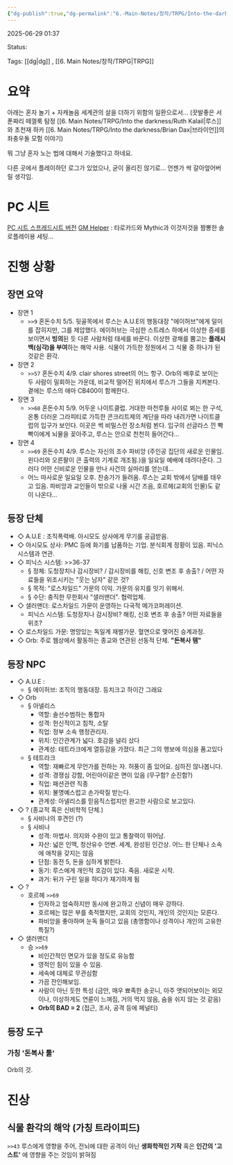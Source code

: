 ```yaml
---
{"dg-publish":true,"dg-permalink":"6.-Main-Notes/창작/TRPG/Into-the-darkness/Into-the-darkness","permalink":"/6.-Main-Notes/창작/TRPG/Into-the-darkness/Into-the-darkness/"}
---
```



2025-06-29 01:37

Status: 

Tags: [[dg\|dg]] , [[6. Main Notes/창작/TRPG\|TRPG]] 
# 요약
아래는 혼자 놀기 + 자캐놀음 세계관의 살을 더하기 위함의 일환으로서...
(끗발좋은 서푼짜리 떼껄룩 탐정 [[6. Main Notes/TRPG/Into the darkness/Ruth Kalail\|루스]]와 초천재 하카 [[6. Main Notes/TRPG/Into the darkness/Brian Dax\|브라이언]]의 좌충우돌 모험 이야기)

뭐 그냥 혼자 노는 법에 대해서 기술했다고 하네요.

다른 곳에서 플레이하던 로그가 있었으나, 굳이 올리진 않기로... 언젠가 싹 갈아엎어버릴 생각임.
# PC 시트
[PC 시트 스프레드시트 버전](https://docs.google.com/spreadsheets/d/1lQW69l_PnpZOQSXAa5j7UGfa-n58hkXETD_gHfj-pAA/edit?usp=sharing) 
[GM Helper](https://docs.google.com/spreadsheets/d/1_yDBH-8tKGCT6PpROyLIHy09c1-ZJaFr14IoBUsSfgc/edit?usp=sharing) : 타로카드와 Mythic과 이것저것을 짬뽕한 솔로플레이용 세팅...
# 진행 상황
## 장면 요약
- 장면 1
	- ``>>9`` 혼돈수치 5/5. 뒷골목에서 루스는 A.U.E의 행동대장 "에이허브"에게 덜미를 잡히지만, 그를 제압했다. 에이허브는 극심한 스트레스 하에서 이상한 증세를 보이면서 **빙의**된 듯 다른 사람처럼 태세를 바꾼다. 이상한 광채를 뿜고는 **플래시백(심각)을 부여**하는 해악 사용. 식물이 가득한 정원에서 그 식물 중 하나가 된 것같은 환각.
- 장면 2
	- ``>>57`` 혼돈수치 4/9. clair shores street의 어느 항구. Orb의 배후로 보이는 두 사람이 밀회하는 가운데, 비교적 떨어진 위치에서 루스가 그들을 지켜본다. 곁에는 루스의 애마 CB400이 함께한다.
- 장면 3
	- ``>>68`` 혼돈수치 5/9. 어두운 나이트클럽. 거대한 마천루들 사이로 뵈는 한 구석, 온통 더러운 그라피티로 가득한 콘크리트제의 계단을 따라 내려가면 나이트클럽의 입구가 보인다. 이곳은 썩 비밀스런 장소처럼 뵌다. 입구의 선글라스 낀 빡빡이에게 뇌물을 꽂아주고, 루스는 안으로 천천히 들어간다…
- 장면 4
	- ``>>69`` 혼돈수치 4/9. 루스는 자신의 조수 파비앙 (주인공 집단의 새로운 인물임. 왼다리와 오른팔이 큰 출력의 기계로 개조됨.)을 일요일 예배에 데려다준다. 그러다 어떤 신비로운 인물을 만나 사건의 실마리를 얻는데...
	- 어느 따사로운 일요일 오후. 찬송가가 들려옴. 루스는 교회 밖에서 담배를 태우고 있음. 파비앙과 교인들이 밖으로 나올 시간 즈음, 호르헤(교회의 인물)도 같이 나온다...
## 등장 단체
- ◇ A.U.E : 조직폭력배. 아시모도 상사에게 무기를 공급받음.
- ◇ 아시모도 상사: PMC 등에 화기를 납품하는 기업. 분식회계 정황이 있음. 피닉스 시스템과 연관.
- ◇ 피닉스 시스템: >>36-37
	- § 정체: 도청장치나 감시장비? / 감시장비를 해킹, 신호 변조 후 송출? / 어떤 자료들을 위조시키는 "웃는 남자" 같은 것?
	- § 목적: "로스차일드" 가문의 이익. 가문의 유지를 잇기 위해서.
	- § 수단: 충직한 무한회사 "샐러맨더". 협력업체.
- ◇ 샐러맨더: 로스차일드 가문이 운영하는 다국적 메가코퍼레이션.
	- 피닉스 시스템: 도청장치나 감시장비? 해킹, 신호 변조 후 송출? 어떤 자료들을 위조?
- ◇ 로스차일드 가문: 명망있는 독일계 재벌가문. 혈연으로 맺어진 승계과정.
- ◇ Orb: 주로 웹상에서 활동하는 종교와 연관된 선동적 단체. **"돈복사 템"**
## 등장 NPC
- ◇ A.U.E :
	- § 에이허브: 조직의 행동대장. 등치크고 하이간 그래요
- ◇ Orb
	- § 아넬리스
		- 역할: 솔선수범하는 통합자
		- 성격: 헌신적이고 침착, 소탈
		- 직업: 정부 소속 행정관리자.
		- 위치: 인간관계가 넓다. 호감을 널리 샀다
		- 관계성: 테트라크에게 열등감을 가졌다. 최근 그의 행보에 의심을 품고있다
	- § 테트라크
		- 역할: 재빠르게 무언가를 전하는 자. 허풍이 좀 있어요. 심하진 않나봅니다.
		- 성격: 경쟁심 강함, 어린아이같은 면이 있음 (무구함? 순진함?)
		- 직업: 패션관련 직종
		- 위치: 불명예스럽고 손가락질 받는다.
		- 관계성: 아넬리스를 믿음직스럽지만 완고한 사람으로 보고있다.
- ◇ ?  (종교적 혹은 신비학적 단체.)
	- § 사비나의 후견인 (?)
	- § 사비나
		- 성격: 마법사. 의지와 수완이 있고 통찰력이 뛰어남.
		- 자산: 넓은 인맥, 청산유수 언변. 세계, 완성된 인간상. 어느 한 단체나 소속에 애착을 갖지는 않음
		- 단점: 동전 5, 돈을 심하게 밝힌다.
		- 동기: 루스에게 개인적 호감이 있다. 죽음. 새로운 시작.
		- 과거: 뒤가 구린 일을 하다가 재기하게 됨
- ◇ ?
	- 호르헤 ``>>69``
		- 인자하고 엄숙하지만 동시에 완고하고 신념이 매우 강하다.
		- 호르헤는 많은 부를 축적했지만, 교회의 것인지, 개인의 것인지는 모른다.
		- 파비앙을 좋아하며 눈독 들이고 있음 (총명함이나 성격이나 개인의 고유한 특질?)
- ◇ 샐러맨더
	- 승 ``>>69``
		- 비인간적인 면모가 있을 정도로 유능함
		- 영적인 힘이 있을 수 있음.
		- 세속에 대체로 무관심함
		- 가끔 잔인해보임.
		- 사람이 아닌 듯한 특성 (금안, 매우 뾰족한 송곳니, 아주 앳되어보이는 외모이나, 이상하게도 연륜이 느껴짐, 거의 먹지 않음, 숨을 쉬지 않는 것 같음)
		- **Orb의 BAD = 2** (접근, 조사, 공격 등에 페널티)
## 등장 도구
### 가칭 '돈복사 툴'
Orb의 것.
# 진상
## 식물 환각의 해악 (가칭 트라이피드)
``>>43`` 루스에게 영향을 주어, 전뇌에 대한 공격이 아닌 **생화학적인 기작** 혹은 **인간의 '고스트'** 에 영향을 주는 것임이 밝혀짐